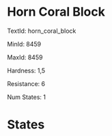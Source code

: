 # Horn Coral Block

TextId: horn_coral_block

MinId: 8459

MaxId: 8459

Hardness: 1,5

Resistance: 6


Num States: 1

# States
```

```